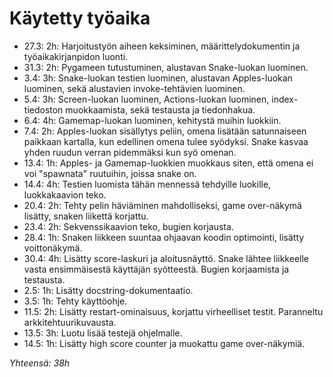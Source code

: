 # Käytetty työaika

- 27.3: 2h: Harjoitustyön aiheen keksiminen, määrittelydokumentin ja työaikakirjanpidon luonti.
- 31.3: 2h: Pygameen tutustuminen, alustavan Snake-luokan luominen.
- 3.4: 3h: Snake-luokan testien luominen, alustavan Apples-luokan luominen, sekä alustavien invoke-tehtävien luominen.
- 5.4: 3h: Screen-luokan luominen, Actions-luokan luominen, index-tiedoston muokkaamista, sekä testausta ja tiedonhakua.
- 6.4: 4h: Gamemap-luokan luominen, kehitystä muihin luokkiin.
- 7.4: 2h: Apples-luokan sisällytys peliin, omena lisätään satunnaiseen paikkaan kartalla, kun edellinen omena tulee syödyksi. Snake kasvaa yhden ruudun verran pidemmäksi kun syö omenan.
- 13.4: 1h: Apples- ja Gamemap-luokkien muokkaus siten, että omena ei voi "spawnata" ruutuihin, joissa snake on.
- 14.4: 4h: Testien luomista tähän mennessä tehdyille luokille, luokkakaavion teko.
- 20.4: 2h: Tehty pelin häviäminen mahdolliseksi, game over-näkymä lisätty, snaken liikettä korjattu.
- 23.4: 2h: Sekvenssikaavion teko, bugien korjausta.
- 28.4: 1h: Snaken liikkeen suuntaa ohjaavan koodin optimointi, lisätty voittonäkymä.
- 30.4: 4h: Lisätty score-laskuri ja aloitusnäyttö. Snake lähtee liikkeelle vasta ensimmäisestä käyttäjän syötteestä. Bugien korjaamista ja testausta.
- 2.5: 1h: Lisätty docstring-dokumentaatio.
- 3.5: 1h: Tehty käyttöohje.
- 11.5: 2h: Lisätty restart-ominaisuus, korjattu virheelliset testit. Paranneltu arkkitehtuurikuvausta.
- 13.5: 3h: Luotu lisää testejä ohjelmalle.
- 14.5: 1h: Lisätty high score counter ja muokattu game over-näkymiä.

*Yhteensä: 38h*
